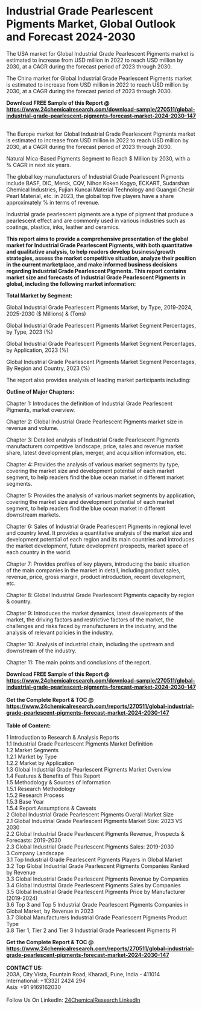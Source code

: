 <h1>Industrial Grade Pearlescent Pigments Market, Global Outlook and Forecast 2024-2030</h1><p>The USA market for Global Industrial Grade Pearlescent Pigments market is estimated to increase from USD million in 2022 to reach USD million by 2030, at a CAGR during the forecast period of 2023 through 2030.</p><p>
</p><p>The China market for Global Industrial Grade Pearlescent Pigments market is estimated to increase from USD million in 2022 to reach USD million by 2030, at a CAGR during the forecast period of 2023 through 2030.</p><div><b>Download FREE Sample of this Report @ 
            <a href="https://www.24chemicalresearch.com/download-sample/270511/global-industrial-grade-pearlescent-pigments-forecast-market-2024-2030-147">
            https://www.24chemicalresearch.com/download-sample/270511/global-industrial-grade-pearlescent-pigments-forecast-market-2024-2030-147</a></b></div><br><p>
</p><p>The Europe market for Global Industrial Grade Pearlescent Pigments market is estimated to increase from USD million in 2022 to reach USD million by 2030, at a CAGR during the forecast period of 2023 through 2030.</p><p>
Natural Mica-Based Pigments Segment to Reach $ Million by 2030, with a % CAGR in next six years.</p><p>
The global key manufacturers of Industrial Grade Pearlescent Pigments include BASF, DIC, Merck, CQV, Nihon Koken Kogyo, ECKART, Sudarshan Chemical Industries, Fujian Kuncai Material Technology and Guangxi Chesir Pearl Material, etc. in 2023, the global top five players have a share approximately % in terms of revenue.</p><p>
Industrial grade pearlescent pigments are a type of pigment that produce a pearlescent effect and are commonly used in various industries such as coatings, plastics, inks, leather and ceramics.</p><p>
<strong>This report aims to provide a comprehensive presentation of the global market for Industrial Grade Pearlescent Pigments, with both quantitative and qualitative analysis, to help readers develop business/growth strategies, assess the market competitive situation, analyze their position in the current marketplace, and make informed business decisions regarding Industrial Grade Pearlescent Pigments. This report contains market size and forecasts of Industrial Grade Pearlescent Pigments in global, including the following market information:</strong></p><p>
</p><p>
<strong>Total Market by Segment:</strong></p><p>
Global Industrial Grade Pearlescent Pigments Market, by Type, 2019-2024, 2025-2030 ($ Millions) &amp; (Tons)</p><p>
Global Industrial Grade Pearlescent Pigments Market Segment Percentages, by Type, 2023 (%)</p><p>
</p><p>
Global Industrial Grade Pearlescent Pigments Market Segment Percentages, by Application, 2023 (%)</p><p>
</p><p>
Global Industrial Grade Pearlescent Pigments Market Segment Percentages, By Region and Country, 2023 (%)</p><p>
</p><p>
The report also provides analysis of leading market participants including:</p><p>
</p><p>
</p><p>
</p><p><strong>Outline of Major Chapters:</strong></p><p>
</p><p>Chapter 1: Introduces the definition of Industrial Grade Pearlescent Pigments, market overview.</p><p>
Chapter 2: Global Industrial Grade Pearlescent Pigments market size in revenue and volume.</p><p>
Chapter 3: Detailed analysis of Industrial Grade Pearlescent Pigments manufacturers competitive landscape, price, sales and revenue market share, latest development plan, merger, and acquisition information, etc.</p><p>
Chapter 4: Provides the analysis of various market segments by type, covering the market size and development potential of each market segment, to help readers find the blue ocean market in different market segments.</p><p>
Chapter 5: Provides the analysis of various market segments by application, covering the market size and development potential of each market segment, to help readers find the blue ocean market in different downstream markets.</p><p>
Chapter 6: Sales of Industrial Grade Pearlescent Pigments in regional level and country level. It provides a quantitative analysis of the market size and development potential of each region and its main countries and introduces the market development, future development prospects, market space of each country in the world.</p><p>
Chapter 7: Provides profiles of key players, introducing the basic situation of the main companies in the market in detail, including product sales, revenue, price, gross margin, product introduction, recent development, etc.</p><p>
Chapter 8: Global Industrial Grade Pearlescent Pigments capacity by region &amp; country.</p><p>
Chapter 9: Introduces the market dynamics, latest developments of the market, the driving factors and restrictive factors of the market, the challenges and risks faced by manufacturers in the industry, and the analysis of relevant policies in the industry.</p><p>
Chapter 10: Analysis of industrial chain, including the upstream and downstream of the industry.</p><p>
Chapter 11: The main points and conclusions of the report.</p><div><b>Download FREE Sample of this Report @ 
            <a href="https://www.24chemicalresearch.com/download-sample/270511/global-industrial-grade-pearlescent-pigments-forecast-market-2024-2030-147">
            https://www.24chemicalresearch.com/download-sample/270511/global-industrial-grade-pearlescent-pigments-forecast-market-2024-2030-147</a></b></div><br><div><b>Get the Complete Report & TOC @ 
            <a href="https://www.24chemicalresearch.com/reports/270511/global-industrial-grade-pearlescent-pigments-forecast-market-2024-2030-147">
            https://www.24chemicalresearch.com/reports/270511/global-industrial-grade-pearlescent-pigments-forecast-market-2024-2030-147</a></b></div><br>
            <b>Table of Content:</b><p>1 Introduction to Research & Analysis Reports<br />
    1.1 Industrial Grade Pearlescent Pigments Market Definition<br />
    1.2 Market Segments<br />
        1.2.1 Market by Type<br />
        1.2.2 Market by Application<br />
    1.3 Global Industrial Grade Pearlescent Pigments Market Overview<br />
    1.4 Features & Benefits of This Report<br />
    1.5 Methodology & Sources of Information<br />
        1.5.1 Research Methodology<br />
        1.5.2 Research Process<br />
        1.5.3 Base Year<br />
        1.5.4 Report Assumptions & Caveats<br />
2 Global Industrial Grade Pearlescent Pigments Overall Market Size<br />
    2.1 Global Industrial Grade Pearlescent Pigments Market Size: 2023 VS 2030<br />
    2.2 Global Industrial Grade Pearlescent Pigments Revenue, Prospects & Forecasts: 2019-2030<br />
    2.3 Global Industrial Grade Pearlescent Pigments Sales: 2019-2030<br />
3 Company Landscape<br />
    3.1 Top Industrial Grade Pearlescent Pigments Players in Global Market<br />
    3.2 Top Global Industrial Grade Pearlescent Pigments Companies Ranked by Revenue<br />
    3.3 Global Industrial Grade Pearlescent Pigments Revenue by Companies<br />
    3.4 Global Industrial Grade Pearlescent Pigments Sales by Companies<br />
    3.5 Global Industrial Grade Pearlescent Pigments Price by Manufacturer (2019-2024)<br />
    3.6 Top 3 and Top 5 Industrial Grade Pearlescent Pigments Companies in Global Market, by Revenue in 2023<br />
    3.7 Global Manufacturers Industrial Grade Pearlescent Pigments Product Type<br />
    3.8 Tier 1, Tier 2 and Tier 3 Industrial Grade Pearlescent Pigments Pl</p><div><b>Get the Complete Report & TOC @ 
            <a href="https://www.24chemicalresearch.com/reports/270511/global-industrial-grade-pearlescent-pigments-forecast-market-2024-2030-147">
            https://www.24chemicalresearch.com/reports/270511/global-industrial-grade-pearlescent-pigments-forecast-market-2024-2030-147</a></b></div><br><b>CONTACT US:</b><br>
            203A, City Vista, Fountain Road, Kharadi, Pune, India - 411014<br>
            International: +1(332) 2424 294<br>
            Asia: +91 9169162030 <br><br>
            Follow Us On LinkedIn: <a href="https://www.linkedin.com/company/24chemicalresearch/">24ChemicalResearch LinkedIn</a>